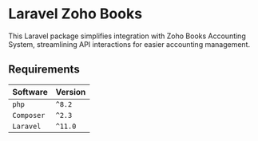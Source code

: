 # Laravel Zoho Books

 This Laravel package simplifies integration with Zoho Books Accounting System, streamlining API interactions for easier accounting management.

## Requirements

| Software          | Version           |
| :---------------- | :---------------- |
| `php`             | `^8.2`            |
| `Composer`        | `^2.3`            |
| `Laravel`         | `^11.0`           |
